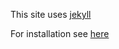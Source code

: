 This site uses [jekyll](https://jekyllrb.com/)

For installation see [here](https://jekyllrb.com/docs/installation/)

